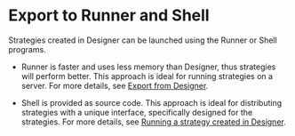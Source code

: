 # Export to Runner and Shell

Strategies created in Designer can be launched using the Runner or Shell programs.

- Runner is faster and uses less memory than Designer, thus strategies will perform better. This approach is ideal for running strategies on a server. For more details, see [Export from Designer](RunnerDesignerExport.md).

- Shell is provided as source code. This approach is ideal for distributing strategies with a unique interface, specifically designed for the strategies. For more details, see [Running a strategy created in Designer](Shell_run_Designer_strategy.md).